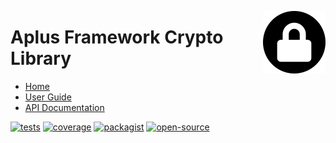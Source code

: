 <a href="https://github.com/aplus-framework/crypto"><img src="https://raw.githubusercontent.com/aplus-framework/crypto/master/guide/image.png" alt="Aplus Framework Crypto Library" align="right" width="100"></a>

# Aplus Framework Crypto Library

- [Home](https://aplus-framework.com/packages/crypto)
- [User Guide](https://docs.aplus-framework.com/guides/libraries/crypto/index.html)
- [API Documentation](https://docs.aplus-framework.com/packages/crypto.html)

[![tests](https://github.com/aplus-framework/crypto/actions/workflows/tests.yml/badge.svg)](https://github.com/aplus-framework/crypto/actions/workflows/tests.yml)
[![coverage](https://coveralls.io/repos/github/aplus-framework/crypto/badge.svg?branch=master)](https://coveralls.io/github/aplus-framework/crypto?branch=master)
[![packagist](https://img.shields.io/packagist/v/aplus/crypto)](https://packagist.org/packages/aplus/crypto)
[![open-source](https://img.shields.io/badge/open--source-sponsor-magenta)](https://aplus-framework.com/sponsor)
